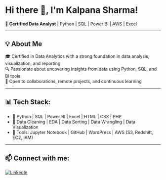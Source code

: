 # Hi there 👋, I'm Kalpana Sharma!

🎯 **Certified Data Analyst** | Python | SQL | Power BI | AWS | Excel

---

## 💡 About Me

🎓 Certified in Data Analytics with a strong foundation in data analysis, visualization, and reporting  
🔍 Passionate about uncovering insights from data using Python, SQL, and BI tools  
🤝 Open to collaborations, remote projects, and continuous learning

---

## 📊 Tech Stack:

- 🐍 Python | SQL | Power BI | Excel | HTML | CSS | PHP  
- 🧹 Data Cleaning | EDA | Data Sorting | Data Wrangling | Data Visualization  
- 🔧 Tools: Jupyter Notebook | GitHub | WordPress | AWS (S3, Redshift, EC2, IAM)

---

## 📫 Connect with me:

[![LinkedIn](https://img.shields.io/badge/LinkedIn-Connect-blue)](https://www.linkedin.com/in/skalpana/)
